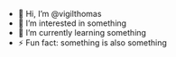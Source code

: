 - 👋 Hi, I’m @vigilthomas
- 👀 I’m interested in something
- 🌱 I’m currently learning something
- ⚡ Fun fact: something is also something
